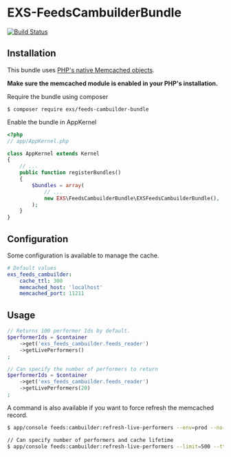 # EXS-FeedsCambuilderBundle

[![Build Status](https://travis-ci.org/ExSituMarketing/EXS-FeedsCambuilderBundle.svg?branch=master)](https://travis-ci.org/ExSituMarketing/EXS-FeedsCambuilderBundle)

## Installation

This bundle uses [PHP's native Memcached objects](http://php.net/manual/en/class.memcached.php).

**Make sure the memcached module is enabled in your PHP's installation.**

Require the bundle using composer
```
$ composer require exs/feeds-cambuilder-bundle
```

Enable the bundle in AppKernel
```php
<?php
// app/AppKernel.php

class AppKernel extends Kernel
{
    // ...
    public function registerBundles()
    {
        $bundles = array(
            // ...
            new EXS\FeedsCambuilderBundle\EXSFeedsCambuilderBundle(),
        );
    }
}
```

## Configuration

Some configuration is available to manage the cache.

```yml
# Default values
exs_feeds_cambuilder:
    cache_ttl: 300
    memcached_host: 'localhost'
    memcached_port: 11211
```

## Usage

```php
// Returns 100 performer Ids by default.
$performerIds = $container
    ->get('exs_feeds_cambuilder.feeds_reader')
    ->getLivePerformers()
;

// Can specify the number of performers to return
$performerIds = $container
    ->get('exs_feeds_cambuilder.feeds_reader')
    ->getLivePerformers(20)
;
```

A command is also available if you want to force refresh the memcached record.

```bash
$ app/console feeds:cambuilder:refresh-live-performers --env=prod --no-debug

// Can specify number of performers and cache lifetime
$ app/console feeds:cambuilder:refresh-live-performers --limit=500 --ttl=3600 --env=prod --no-debug
```
